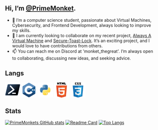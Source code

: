 ## Hi, I’m [@PrimeMonket](https://github.com/PrimeMonket).
-	👀 I’m a computer science student, passionate about Virtual Machines, Cybersecurity, and Frontend Development, always looking to improve my skills.
-	💞️ I am currently looking to collaborate on my recent project, [Always A Virtual Machine](https://github.com/PrimeMonket/Always-A-Virtual-machine/) and [Secure-Toast-Lock](https://github.com/PrimeMonket/Secure-Toast-Lock). It’s an exciting project, and I would love to have contributions from others.
-	📫 You can reach me on Discord at 'monket_thegreat'. I’m always open to collaborating, discussing new ideas, and seeking advice.

## Langs
<code><img height="50" alt="PowerShell" src="https://raw.githubusercontent.com/github/explore/80688e429a7d4ef2fca1e82350fe8e3517d3494d/topics/powershell/powershell.png"></code>
<code><img height="50" alt="CSS" src="https://raw.githubusercontent.com/github/explore/80688e429a7d4ef2fca1e82350fe8e3517d3494d/topics/cpp/cpp.png"></code>
<code><img height="50" alt="Python" src="https://raw.githubusercontent.com/github/explore/80688e429a7d4ef2fca1e82350fe8e3517d3494d/topics/python/python.png"></code>
<code><img height="50" alt="HTML" src="https://raw.githubusercontent.com/github/explore/80688e429a7d4ef2fca1e82350fe8e3517d3494d/topics/html/html.png"></code>
<code><img height="50" alt="CSS" src="https://raw.githubusercontent.com/github/explore/80688e429a7d4ef2fca1e82350fe8e3517d3494d/topics/css/css.png"></code>


## Stats
[![PrimeMonkets GitHub stats](https://github-readme-stats.vercel.app/api?username=PrimeMonket)](https://github.com/anuraghazra/github-readme-stats)
[![Readme Card](https://github-readme-stats.vercel.app/api/pin/?username=PrimeMonket&repo=Always-A-Virtual-Machine)](https://github.com/anuraghazra/github-readme-stats)
[![Top Langs](https://github-readme-stats.vercel.app/api/top-langs/?username=PrimeMonket)](https://github.com/anuraghazra/github-readme-stats)

<!---
PrimeMonket/PrimeMonket is a ✨ special ✨ repository because its `README.md` (this file) appears on your GitHub profile.
You can click the Preview link to take a look at your changes.
--->
